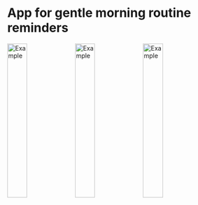 <h1>App for gentle morning routine reminders</h1>


<div class"mb-3">
  <img src="https://user-images.githubusercontent.com/62800476/95312486-cfe3a100-08b0-11eb-9fcc-26c5e051a6e2.png"  alt="Example" width="30%" height="30%">
  <img src="https://user-images.githubusercontent.com/62800476/95312457-c65a3900-08b0-11eb-8127-0d0b21324fc3.png"  alt="Example" width="30%" height="30%">
  <img src="https://user-images.githubusercontent.com/62800476/95312490-d114ce00-08b0-11eb-9d95-8d7cdd723928.png"  alt="Example" width="30%" height="30%">
</div>


